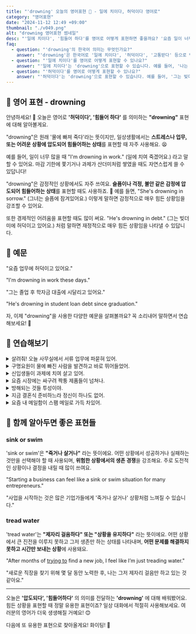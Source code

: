 ```yaml
---
title: "'drowning' 오늘의 영어표현 🌊 - 일에 치이다, 허덕이다 영어로"
category: "영어표현"
date: "2024-11-12 12:49 +09:00"
thumbnail: "./v049.png"
alt: "drowning 영어표현 썸네일"
desc: "'일에 치이다', '힘들어 하다'를 영어로 어떻게 표현하면 좋을까요? '요즘 일이 너무 많아서 정신이 없어요.', '그녀는 슬픔에 잠겨있어요.' 등을 영어로 표현하는 법을 배워봅시다. 다양한 예문을 통해서 연습하고 본인의 표현으로 만들어 보세요."
faq:
  - question: "'drowning'의 한국어 의미는 무엇인가요?"
    answer: "'drowning'은 한국어로 '일에 치이다', '허덕이다', '고통받다' 등으로 번역될 수 있습니다."
  - question: "'일에 치이다'를 영어로 어떻게 표현할 수 있나요?"
    answer: "'일에 치이다'는 'drowning'으로 표현할 수 있습니다. 예를 들어, '나는 일에 치여 죽겠어'는 'I'm drowning in work'로 말할 수 있습니다."
  - question: "'허덕이다'를 영어로 어떻게 표현할 수 있나요?"
    answer: "'허덕이다'는 'drowning'으로 표현할 수 있습니다. 예를 들어, '그는 빚더미에 허덕이고 있다'는 'He's drowning in debt'로 말할 수 있습니다."
---
```


## 🌟 영어 표현 - drowning

안녕하세요! 👋 오늘은 영어로 **'허덕이다', '힘들어 하다'** 를 의미하는 **"drowning"** 표현에 대해 알아볼게요.

"drowning"은 원래 '물에 빠져 죽다'라는 뜻이지만, 일상생활에서는 **스트레스나 업무, 또는 어려운 상황에 압도되어 힘들어하는 상태**를 표현할 때 자주 사용해요. 😫

예를 들어, 일이 너무 많을 때 "I'm drowning in work." (일에 치여 죽겠어요.) 라고 말할 수 있어요. 마감 기한에 쫓기거나 과제가 산더미처럼 쌓였을 때도 자연스럽게 쓸 수 있답니다!

"drowning"은 감정적인 상황에서도 자주 쓰여요. **슬픔이나 걱정, 불안 같은 감정에 압도되어 힘들어하는 상태**를 표현할 때도 사용하죠. 🌊 예를 들면, "She's drowning in sorrow." (그녀는 슬픔에 잠겨있어요.) 이렇게 말하면 감정적으로 매우 힘든 상황임을 강조할 수 있어요.

또한 경제적인 어려움을 표현할 때도 많이 써요. "He's drowning in debt." (그는 빚더미에 허덕이고 있어요.) 처럼 말하면 재정적으로 매우 힘든 상황임을 나타낼 수 있답니다.

<div 
  data-inline-banner="🎉 새해에는 스픽 AI와 함께 영어 공부하자" 
  data-inline-banner-subtext="설날 특별 할인으로 최대 70% 할인! (~2/3)" 
  data-inline-banner-link="https://app.usespeak.com/kr-ko/sale/kr-affiliate-special/?ref=engple-inline"
  data-inline-banner-caption="해당 링크를 통해 구매시 일정액의 수수료를 지급받습니다.">
</div>

## 📖 예문

"요즘 업무에 허덕이고 있어요."

"I'm drowning in work these days."

"그는 졸업 후 학자금 대출에 시달리고 있어요."

"He's drowning in student loan debt since graduation."

자, 이제 "drowning"을 사용한 다양한 예문을 살펴볼까요? 꼭 소리내어 말하면서 연습해보세요! 🎯

## 💬 연습해보기

<details>
<summary>살려줘! 오늘 사무실에서 서류 업무에 파묻혀 있어.</summary>
<span>Help! I'm drowning in paperwork at the office today.</span>
</details>

<details>
<summary>구명요원이 물에 빠진 사람을 발견하고 바로 뛰어들었어.</summary>
<span>The lifeguard spotted someone drowning and immediately jumped in.</span>
</details>

<details>
<summary>신입생들이 과제에 치여 살고 있어.</summary>
<span>These new freshmen are drowning in assignments.</span>
</details>

<details>
<summary>요즘 시장에는 싸구려 짝퉁 제품들이 넘쳐나.</summary>
<span>The market is drowning in cheap knockoffs these days.</span>
</details>

<details>
<summary>방해되는 것들 투성이야.</summary>
<span>I'm drowning in <a href="/blog/in-english/190.distraction/">distractions</a>.</span>
</details>

<details>
<summary>지금 결혼식 준비하느라 정신이 하나도 없어.</summary>
<span>We're drowning in wedding planning details right now.</span>
</details>

<details>
<summary>요즘 내 메일함이 스팸 메일로 가득 차있어.</summary>
<span>My inbox is drowning in spam emails lately.</span>
</details>

## 🤝 함께 알아두면 좋은 표현들

### sink or swim

'sink or swim'은 **"죽거나 살거나"** 라는 뜻이에요. 어떤 상황에서 성공하거나 실패하는 것만을 선택해야 할 때 사용되며, **위험한 상황에서의 생존 경쟁**을 강조해요. 주로 도전적인 상황이나 결정을 내릴 때 많이 쓰여요.

"Starting a business can feel like a sink or swim situation for many entrepreneurs."

"사업을 시작하는 것은 많은 기업가들에게 '죽거나 살거나' 상황처럼 느껴질 수 있습니다."

### tread water

'tread water'는 **"제자리 걸음하다" 또는 "상황을 유지하다"** 라는 뜻이에요. 어떤 상황에서 큰 진전을 이루지 못하고 그저 생존만 하는 상태를 나타내며, **어떤 문제를 해결하지 못하고 시간만 보내는 상황**에 사용돼요.

"After months of [trying to](/blog/in-english/117.try-to/) find a new job, I feel like I’m just treading water."

"새로운 직장을 찾기 위해 몇 달 동안 노력한 후, 나는 그저 제자리 걸음만 하고 있는 것 같아요."

---

오늘은 **'압도되다', '힘들어하다'** 의 의미를 전달하는 **'drowning'** 에 대해 배워봤어요. 힘든 상황을 표현할 때 정말 유용한 표현이죠? 일상 대화에서 적절히 사용해보세요. 여러분의 영어가 더욱 생생해질 거예요! 😊

다음에 또 유용한 표현으로 찾아올게요! 화이팅! 💪
